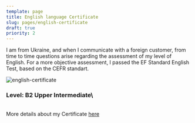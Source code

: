 ```yaml
---
template: page
title: English language Certificate
slug: pages/english-certificate
draft: true
priority: 2
---
```

I am from Ukraine, and when I communicate with a foreign customer, from time to time questions arise regarding the assessment of my level of English. For a more objective assessment, I passed the EF Standard English Test, based on the CEFR standart. 

![english-certificate](/media/english_certificate.jpg "B2 Upper Intermediate")

### Level: B2 Upper Intermediate\
\
More details about my Certificate [here](https://www.efset.org/cert/fnFP72)
